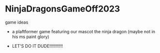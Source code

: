 # NinjaDragonsGameOff2023

game ideas
 - a plaftformer game featuring our mascot the ninja dragon (maybe not in his ms paint glory)

 - LET'S DO IT DUDE!!!!!!!!!!!
